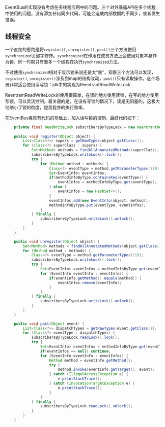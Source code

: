 EventBus的实现没有考虑在多线程应用中的问题。三个对外暴露API在多个线程中使用的问题，没有添加任何同步代码，可能会造成内部数据的不同步，或者发生错误。

## 线程安全

一个直接的思路是将`register()`, `unregister()`, `post()`三个方法使用`synchronized`关键字修饰。`synchronized`在作用在成员方法上会使用对象本身作为锁，同一时刻只有至多一个线程在执行`synchronized`方法。

不过使用`synchronized`相对于显示锁来说还是太“重”，观察三个方法可以发现，`register()`, `unregister()`涉及到map的结构改动，`post()`只有读取操作。这个场景非常适合使用读写锁：jdk中的实现为ReentrantReadWriteLock

ReentrantReadWriteLock的使用很简单，在读的地方使用读锁，在写的地方使用写锁，可以灵活控制。最关键的是，在没有写锁的情况下，读是无阻塞的，这极大地缩小了锁的粒度，提高程序的执行效率。

在EventBus类原有代码的基础上，加入读写锁的控制，最终代码如下：

```java
    private final ReadWriteLock subscribersByTypeLock = new ReentrantReadWriteLock();
    
    public void register(Object object) {
        List<Class<?>> supers = getRawTypes(object.getClass());
        for (Class<?> superClazz : supers) {
            Set<Method> methods = findAllAnnotatedMethods(superClazz);
            subscribersByTypeLock.writeLock().lock();
            try {
                for (Method method : methods) {
                    Class<?> eventType = method.getParameterTypes()[0];
                    Set<EventInfo> eventInfos;
                    if(methodInfoByType.containsKey(eventType)) {
                        eventInfos = methodInfoByType.get(eventType);
                    } else {
                        eventInfos = new HashSet<>();
                    }
                    eventInfos.add(new EventInfo(object, method));
                    methodInfoByType.put(eventType, eventInfos);
                }
            } finally {
                subscribersByTypeLock.writeLock().unlock();
            }
        }
    }

    public void unregister(Object object) {
        Set<Method> methods = findAllAnnotatedMethods(object.getClass());
        for (Method method : methods) {
            Class<?> eventType = method.getParameterTypes()[0];
            subscribersByTypeLock.writeLock().lock();
            try {
                Set<EventInfo> eventInfos = methodInfoByType.get(eventType);
                for (EventInfo eventInfo : eventInfos) {
                    if(eventInfo.getMethod().equals(method)) {
                        eventInfos.remove(eventInfo);
                    }
                }
            } finally {
                subscribersByTypeLock.writeLock().unlock();
            }
        }
    }

    public void post(Object event) {
        List<Class<?>> dispatchTypes = getRawTypes(event.getClass());
        for (Class<?> eventType : dispatchTypes) {
            subscribersByTypeLock.readLock().lock();
            try {
                Set<EventInfo> eventInfos = methodInfoByType.get(eventType);
                if(eventInfos == null) continue;
                for (EventInfo eventInfo : eventInfos) {
                    Method method = eventInfo.getMethod();
                    try {
                        method.invoke(eventInfo.getTarget(), event);
                    } catch (IllegalAccessException e) {
                        e.printStackTrace();
                    } catch (InvocationTargetException e) {
                        e.printStackTrace();
                    }
                }
            } finally {
                subscribersByTypeLock.readLock().unlock();
            }
        }
    }
```